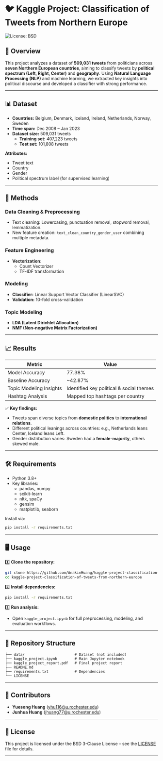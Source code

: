 # 🐦 Kaggle Project: Classification of Tweets from Northern Europe

![License: BSD](https://img.shields.io/badge/License-BSD%203--Clause-blue.svg)

## 🚀 Overview

This project analyzes a dataset of **509,031 tweets** from politicians across **seven Northern European countries**, aiming to classify tweets by **political spectrum (Left, Right, Center)** and **geography**. Using **Natural Language Processing (NLP)** and machine learning, we extracted key insights into political discourse and developed a classifier with strong performance.

---

## 📊 Dataset

- **Countries:** Belgium, Denmark, Iceland, Ireland, Netherlands, Norway, Sweden
- **Time span:** Dec 2008 – Jan 2023
- **Dataset size:** 509,031 tweets
    - **Training set:** 407,223 tweets
    - **Test set:** 101,808 tweets

**Attributes:**
- Tweet text
- Country
- Gender
- Political spectrum label (for supervised learning)

---

## 🔬 Methods

### Data Cleaning & Preprocessing

- Text cleaning: Lowercasing, punctuation removal, stopword removal, lemmatization.
- New feature creation: `text_clean_country_gender_user` combining multiple metadata.

### Feature Engineering

- **Vectorization:**
    - Count Vectorizer
    - TF-IDF transformation

### Modeling

- **Classifier:** Linear Support Vector Classifier (LinearSVC)
- **Validation:** 10-fold cross-validation

### Topic Modeling

- **LDA (Latent Dirichlet Allocation)**
- **NMF (Non-negative Matrix Factorization)**

---

## 📈 Results

| Metric                      | Value                      |
|-----------------------------|----------------------------|
| Model Accuracy              | 77.38%                     |
| Baseline Accuracy           | ~42.87%                    |
| Topic Modeling Insights     | Identified key political & social themes |
| Hashtag Analysis            | Mapped top hashtags per country |

✅ **Key findings:**
- Tweets span diverse topics from **domestic politics** to **international relations**.
- Different political leanings across countries: e.g., Netherlands leans Center, Iceland leans Left.
- Gender distribution varies: Sweden had a **female-majority**, others skewed male.

---

## 🛠️ Requirements

- Python 3.8+
- Key libraries:
    - pandas, numpy
    - scikit-learn
    - nltk, spaCy
    - gensim
    - matplotlib, seaborn

Install via:

```bash
pip install -r requirements.txt
```

---

## 🖥️ Usage

1️⃣ **Clone the repository:**

```bash
git clone https://github.com/AnakinHuang/kaggle-project-classification-of-tweets-from-northern-europe.git
cd kaggle-project-classification-of-tweets-from-northern-europe
```

2️⃣ **Install dependencies:**

```bash
pip install -r requirements.txt
```

3️⃣ **Run analysis:**
- Open `kaggle_project.ipynb` for full preprocessing, modeling, and evaluation workflows.

---

## 📂 Repository Structure

```
├── data/                       # Dataset (not included)
├── kaggle_project.ipynb        # Main Jupyter notebook
├── kaggle_project_report.pdf   # Final project report
├── README.md
├── requirements.txt            # Dependencies
└── LICENSE
```

---

## 👥 Contributors

- **Yuesong Huang** (yhu116@u.rochester.edu)
- **Junhua Huang** (jhuang77@u.rochester.edu)

---

## 📄 License

This project is licensed under the BSD 3-Clause License – see the [LICENSE](LICENSE) file for details.

---
